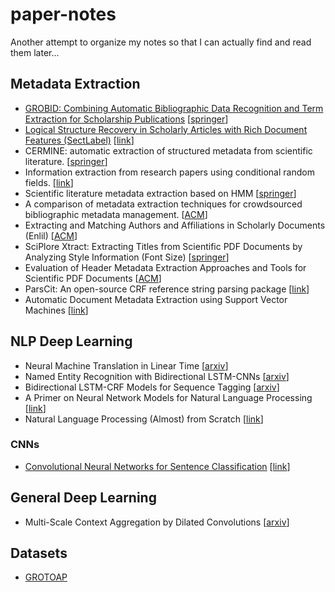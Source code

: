# paper-notes
Another attempt to organize my notes so that I can actually find and read them later...

## Metadata Extraction
* [GROBID: Combining Automatic Bibliographic Data Recognition and Term Extraction for Scholarship Publications](https://github.com/mmcmahon13/paper-notes/blob/master/notes/GROBID.md) [[springer](http://link.springer.com/chapter/10.1007/978-3-642-04346-8_62)]
* [Logical Structure Recovery in Scholarly Articles with Rich Document Features (SectLabel)](https://github.com/mmcmahon13/paper-notes/blob/master/notes/SectLabel.md) [[link](https://www.comp.nus.edu.sg/~kanmy/papers/ijdls-SectLabel.pdf)]
* CERMINE: automatic extraction of structured metadata from scientific literature. [[springer](http://link.springer.com/article/10.1007/s10032-015-0249-8)]
* Information extraction from research papers using conditional random fields. [[link](https://people.cs.umass.edu/~mccallum/papers/hlt2004.pdf)]
* Scientific literature metadata extraction based on HMM [[springer](http://link.springer.com/chapter/10.1007/978-3-642-04265-2_9)]
* A comparison of metadata extraction techniques for crowdsourced bibliographic metadata management. [[ACM](http://dl.acm.org/citation.cfm?doid=2245276.2245462)]
* Extracting and Matching Authors and Affiliations in Scholarly Documents (Enlil) [[ACM](https://www.comp.nus.edu.sg/~kanmy/papers/jcdl2013.pdf)]
* SciPlore Xtract: Extracting Titles from Scientific PDF Documents by Analyzing Style Information (Font Size) [[springer](http://docear.org/papers/SciPlore%20Xtract%20--%20Extracting%20Titles%20from%20Scientific%20PDF%20Documents%20by%20Analyzing%20Style%20Information%20(Font%20Size)-preprint.pdf)]
* Evaluation of Header Metadata Extraction Approaches and Tools for Scientific PDF Documents [[ACM](http://www.sciplore.org/wp-content/papercite-data/pdf/lipinski13.pdf)]
* ParsCit: An open-source CRF reference string parsing package [[link](https://www-old.comp.nus.edu.sg/~kanmy/papers/lrec08b.pdf)]
* Automatic Document Metadata Extraction using Support Vector Machines [[link](https://clgiles.ist.psu.edu/papers/JCDL-2003-automata-metdata.pdf)]

## NLP Deep Learning 
* Neural Machine Translation in Linear Time [[arxiv](https://arxiv.org/pdf/1610.10099.pdf)]
* Named Entity Recognition with Bidirectional LSTM-CNNs [[arxiv](https://arxiv.org/pdf/1511.08308.pdf)]
* Bidirectional LSTM-CRF Models for Sequence Tagging [[arxiv](https://arxiv.org/pdf/1508.01991.pdf)]
* A Primer on Neural Network Models for Natural Language Processing [[link](http://u.cs.biu.ac.il/~yogo/nnlp.pdf)]
* Natural Language Processing (Almost) from Scratch [[link](http://www.jmlr.org/papers/volume12/collobert11a/collobert11a.pdf)]

### CNNs
* [Convolutional Neural Networks for Sentence Classification](https://github.com/mmcmahon13/paper-notes/blob/master/notes/CNN_Sentence_classification.md) [[link](https://arxiv.org/pdf/1408.5882.pdf)]

## General Deep Learning
* Multi-Scale Context Aggregation by Dilated Convolutions [[arxiv](https://arxiv.org/pdf/1511.07122.pdf)]

## Datasets
* [GROTOAP](https://github.com/mmcmahon13/paper-notes/blob/master/notes/GROTOAP.md)

